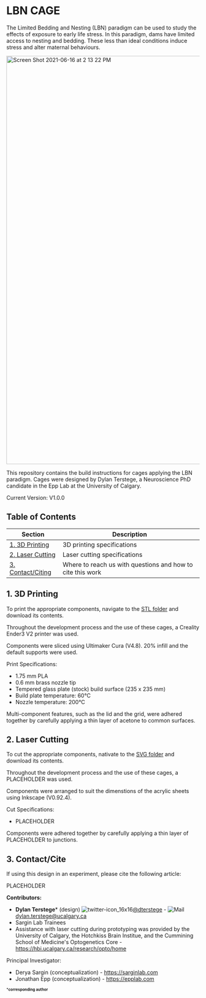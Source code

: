 LBN CAGE
========

The Limited Bedding and Nesting (LBN) paradigm can be used to study the effects of exposure to early life stress.  In this paradigm, dams have limited access to nesting and bedding.  These less than ideal conditions induce stress and alter maternal behaviours.

<img width="1065" alt="Screen Shot 2021-06-16 at 2 13 22 PM" src="https://user-images.githubusercontent.com/44174532/122286463-1ca26180-cead-11eb-9b0d-e1845f020743.png">

This repository contains the build instructions for cages applying the LBN paradigm.  Cages were designed by Dylan Terstege, a Neuroscience PhD candidate in the Epp Lab at the University of Calgary.

Current Version: V1.0.0

## Table of Contents

| Section  | Description | 
| ------------- | ------------- | 
| [1. 3D Printing](#print)   | 3D printing specifications  |
| [2. Laser Cutting](#cut)   | Laser cutting specifications  |
| [3. Contact/Citing](#contact)  | Where to reach us with questions and how to cite this work  |

<a name="print"/>

## 1. 3D Printing

To print the appropriate components, navigate to the [STL folder](https://github.com/dterstege/LBN_Cage/tree/main/LBN_Cage/STL) and download its contents.

Throughout the development process and the use of these cages, a Creality Ender3 V2 printer was used.

Components were sliced using Ultimaker Cura (V4.8).  20% infill and the default supports were used.

Print Specifications:

- 1.75 mm PLA
- 0.6 mm brass nozzle tip
- Tempered glass plate (stock) build surface (235 x 235 mm)
- Build plate temperature: 60°C
- Nozzle temperature: 200°C

Multi-component features, such as the lid and the grid, were adhered together by carefully applying a thin layer of acetone to common surfaces.

<a name="cut"/>

## 2. Laser Cutting

To cut the appropriate components, nativate to the [SVG folder](https://github.com/dterstege/LBN_Cage/tree/main/LBN_Cage/SVG) and download its contents.

Throughout the development process and the use of these cages, a PLACEHOLDER was used.

Components were arranged to suit the dimenstions of the acrylic sheets using Inkscape (V0.92.4).

Cut Specifications:

- PLACEHOLDER

Components were adhered together by carefully applying a thin layer of PLACEHOLDER to junctions.

<a name="contact"/>

## 3. Contact/Cite

If using this design in an experiment, please cite the following article:

PLACEHOLDER

**Contributors:**
- **Dylan Terstege*** (design) ![twitter-icon_16x16](https://user-images.githubusercontent.com/44174532/113163958-e3d3e400-91fd-11eb-8d79-17906d8d3f25.png)[@dterstege](https://twitter.com/dterstege) - ![Mail](https://user-images.githubusercontent.com/44174532/113164412-50e77980-91fe-11eb-9282-dd83852578ce.png) dylan.terstege@ucalgary.ca
- Sargin Lab Trainees
- Assistance with laser cutting during prototyping was provided by the University of Calgary, the Hotchkiss Brain Institue, and the Cummining School of Medicine's Optogenetics Core - https://hbi.ucalgary.ca/research/opto/home

Principal Investigator:
- Derya Sargin (conceptualization) - https://sarginlab.com
- Jonathan Epp (conceptualization) - https://epplab.com

<sub><sup>***corresponding author**</sup></sub>

